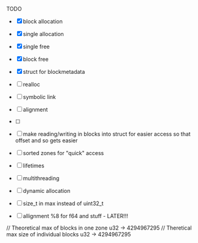 TODO

- [X] block allocation
- [X] single allocation
- [X] single free
- [X] block free

- [X] struct for blockmetadata 
- [ ] realloc
- [ ] symbolic link
- [ ] alignment
- [ ] 



- [ ] make reading/writing in blocks into struct for easier access so that offset and so gets easier
- [ ] sorted zones for "quick" access
- [ ] lifetimes
- [ ] multithreading
- [ ] dynamic allocation
- [ ] size_t in max instead of uint32_t
- [ ] allignment %8 for f64 and stuff - LATER!!!


// Theoretical max of blocks in one zone u32 -> 4294967295
// Theretical max size of individual blocks u32 -> 4294967295
